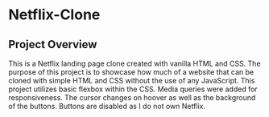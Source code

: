 # Netflix-Clone

## Project Overview

This is a Netflix landing page clone created with vanilla HTML and CSS.
The purpose of this project is to showcase how much of a website that can be cloned with simple HTML and CSS without 
the use of any JavaScript. This project utilizes basic flexbox within the CSS. Media queries were added for responsiveness. 
The cursor changes on hoover as well as the background of the buttons. Buttons are disabled as I do not own Netflix.